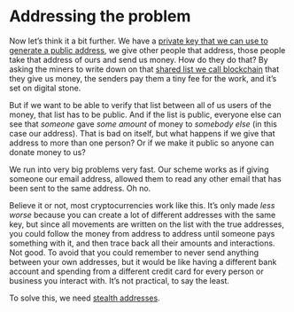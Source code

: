 # Addressing the problem

Now let’s think it a bit further. We have a [private key that we can use to generate a public address](3.16_public-key.md), we give other people that address, those people take that address of ours and send us money. How do they do that? By asking the miners to write down on that [shared list we call blockchain](3.10_blockchain.md) that they give us money, the senders pay them a tiny fee for the work, and it’s set on digital stone.

But if we want to be able to verify that list between all of us users of the money, that list has to be public. And if the list is public, everyone else can see that *someone* gave *some amount* of money to *somebody else* (in this case our address). That is bad on itself, but what happens if we give that address to more than one person? Or if we make it public so anyone can donate money to us?

We run into very big problems very fast. Our scheme works as if giving someone our email address, allowed them to read any other email that has been sent to the same address. Oh no.

Believe it or not, most cryptocurrencies work like this. It’s only made *less worse* because you can create a lot of different addresses with the same key, but since all movements are written on the list with the true addresses, you could follow the money from address to address until someone pays something with it, and then trace back all their amounts and interactions. Not good. To avoid that you could remember to never send anything between your own addresses, but it would be like having a different bank account and spending from a different credit card for every person or business you interact with. It’s not practical, to say the least.

To solve this, we need [stealth addresses](3.17.01_stealth-addresses.md).